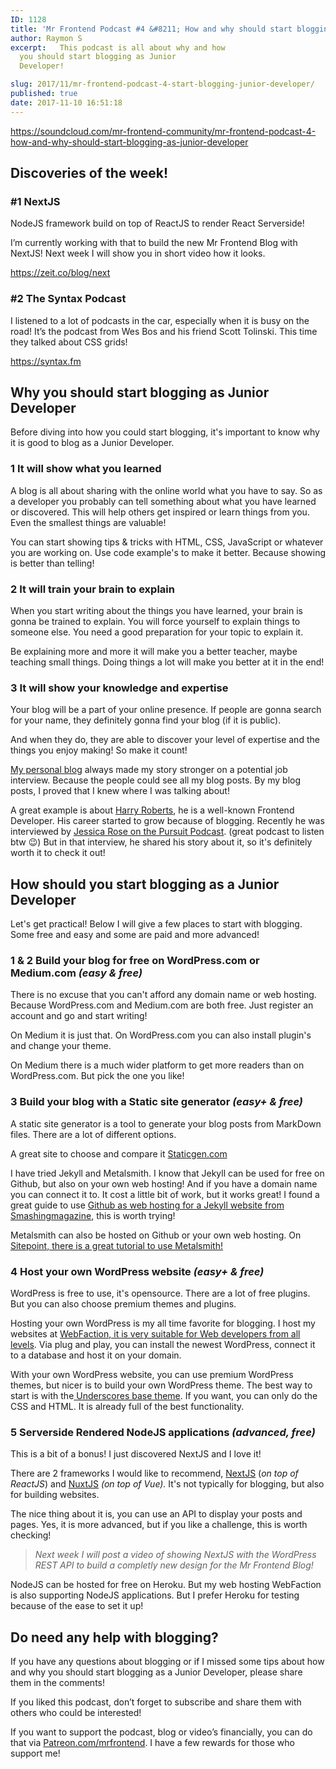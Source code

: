 ```yaml
---
ID: 1128
title: 'Mr Frontend Podcast #4 &#8211; How and why should start blogging as Junior Developer'
author: Raymon S
excerpt:   This podcast is all about why and how
  you should start blogging as Junior
  Developer!

slug: 2017/11/mr-frontend-podcast-4-start-blogging-junior-developer/
published: true
date: 2017-11-10 16:51:18
---
```

https://soundcloud.com/mr-frontend-community/mr-frontend-podcast-4-how-and-why-should-start-blogging-as-junior-developer
<h2>Discoveries of the week!</h2>
<h3>#1 NextJS</h3>
NodeJS framework build on top of ReactJS to render React Serverside!

I’m currently working with that to build the new Mr Frontend Blog with NextJS! Next week I will show you in short video how it looks.

https://zeit.co/blog/next
<h3>#2 The Syntax Podcast</h3>
I listened to a lot of podcasts in the car, especially when it is busy on the road! It’s the podcast from Wes Bos and his friend Scott Tolinski. This time they talked about CSS grids!

https://syntax.fm
<h2>Why you should start blogging as Junior Developer</h2>
Before diving into how you could start blogging, it's important to know why it is good to blog as a Junior Developer.
<h3>1 It will show what you learned</h3>
A blog is all about sharing with the online world what you have to say. So as a developer you probably can tell something about what you have learned or discovered. This will help others get inspired or learn things from you. Even the smallest things are valuable!

You can start showing tips &amp; tricks with HTML, CSS, JavaScript or whatever you are working on. Use code example's to make it better. Because showing is better than telling!
<h3>2 It will train your brain to explain</h3>
When you start writing about the things you have learned, your brain is gonna be trained to explain. You will force yourself to explain things to someone else. You need a good preparation for your topic to explain it.

Be explaining more and more it will make you a better teacher, maybe teaching small things. Doing things a lot will make you better at it in the end!
<h3>3 It will show your knowledge and expertise</h3>
Your blog will be a part of your online presence. If people are gonna search for your name, they definitely gonna find your blog (if it is public).

And when they do, they are able to discover your level of expertise and the things you enjoy making! So make it count!

<a href="https://www.raymonschouwenaar.nl">My personal blog</a> always made my story stronger on a potential job interview. Because the people could see all my blog posts. By my blog posts, I proved that I knew where I was talking about!

A great example is about <a href="https://csswizardry.com" target="_blank" rel="noopener">Harry Roberts</a>, he is a well-known Frontend Developer. His career started to grow because of blogging. Recently he was interviewed by <a href="https://pursuit.podiant.co" target="_blank" rel="noopener">Jessica Rose on the Pursuit Podcast</a>. (great podcast to listen btw &#x1f609;) But in that interview, he shared his story about it, so it's definitely worth it to check it out!
<h2>How should you start blogging as a Junior Developer</h2>
Let's get practical! Below I will give a few places to start with blogging. Some free and easy and some are paid and more advanced!
<h3>1 &amp; 2 Build your blog for free on WordPress.com or Medium.com <em>(easy &amp; free)</em></h3>
There is no excuse that you can't afford any domain name or web hosting. Because WordPress.com and Medium.com are both free. Just register an account and go and start writing!

On Medium it is just that. On WordPress.com you can also install plugin's and change your theme.

On Medium there is a much wider platform to get more readers than on WordPress.com. But pick the one you like!
<h3>3 Build your blog with a Static site generator <em>(easy+ &amp; free)</em></h3>
A static site generator is a tool to generate your blog posts from MarkDown files. There are a lot of different options.

A great site to choose and compare it <a href="https://www.staticgen.com/" target="_blank" rel="noopener">Staticgen.com</a>

I have tried Jekyll and Metalsmith. I know that Jekyll can be used for free on Github, but also on your own web hosting! And if you have a domain name you can connect it to. It cost a little bit of work, but it works great! I found a great guide to use <a href="https://www.smashingmagazine.com/2014/08/build-blog-jekyll-github-pages/" target="_blank" rel="noopener">Github as web hosting for a Jekyll website from Smashingmagazine</a>, this is worth trying!

Metalsmith can also be hosted on Github or your own web hosting. On <a href="https://www.sitepoint.com/create-static-site-metalsmith/" target="_blank" rel="noopener">Sitepoint, there is a great tutorial to use Metalsmith!</a>
<h3>4 Host your own WordPress website <em>(easy+ &amp; free)</em></h3>
WordPress is free to use, it's opensource. There are a lot of free plugins. But you can also choose premium themes and plugins.

Hosting your own WordPress is my all time favorite for blogging. I host my websites at <a href="https://www.webfaction.com/?aid=73781" target="_blank" rel="noopener">WebFaction, it is very suitable for Web developers from all levels</a>. Via plug and play, you can install the newest WordPress, connect it to a database and host it on your domain.

With your own WordPress website, you can use premium WordPress themes, but nicer is to build your own WordPress theme. The best way to start is with the<a href="https://www.sitepoint.com/create-static-site-metalsmith/" target="_blank" rel="noopener"> Underscores base theme</a>. If you want, you can only do the CSS and HTML. It is already full of the best functionality.
<h3>5 Serverside Rendered NodeJS applications <em>(advanced, free)</em></h3>
This is a bit of a bonus! I just discovered NextJS and I love it!

There are 2 frameworks I would like to recommend, <a href="https://zeit.co/blog/next" target="_blank" rel="noopener">NextJS</a> (<em>on top of ReactJS</em>) and <a href="https://nuxtjs.org" target="_blank" rel="noopener">NuxtJS</a> <em>(on top of Vue).</em> It's not typically for blogging, but also for building websites.

The nice thing about it is, you can use an API to display your posts and pages. Yes, it is more advanced, but if you like a challenge, this is worth checking!
<blockquote><em>Next week I will post a video of showing NextJS with the WordPress REST API to build a completly new design for the Mr Frontend Blog!</em></blockquote>
NodeJS can be hosted for free on Heroku. But my web hosting WebFaction is also supporting NodeJS applications. But I prefer Heroku for testing because of the ease to set it up!
<h2>Do need any help with blogging?</h2>
If you have any questions about blogging or if I missed some tips about how and why you should start blogging as a Junior Developer, please share them in the comments!

If you liked this podcast, don’t forget to subscribe and share them with others who could be interested!

If you want to support the podcast, blog or video’s financially, you can do that via <a href="http://patreon.com/mrfrontend" target="_blank" rel="noopener">Patreon.com/mrfrontend</a>. I have a few rewards for those who support me!